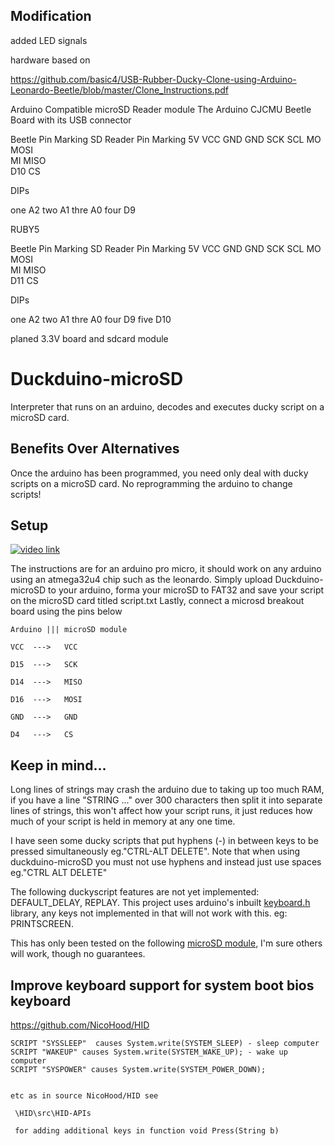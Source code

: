 ## Modification 
added LED signals 

hardware based on

https://github.com/basic4/USB-Rubber-Ducky-Clone-using-Arduino-Leonardo-Beetle/blob/master/Clone_Instructions.pdf

Arduino Compatible microSD Reader module 
The Arduino CJCMU Beetle Board with its USB connector

Beetle Pin Marking		SD Reader Pin Marking
       5V		                    VCC	
      GND		                    GND	
      SCK		                    SCL	
      MO		                    MOSI	
      MI		                    MISO	
      D10		                    CS	
      
      
DIPs

 one  A2
 two  A1
 thre A0
 four D9
      
RUBY5
      
Beetle Pin Marking		SD Reader Pin Marking
       5V		                    VCC	
      GND		                    GND	
      SCK		                    SCL	
      MO		                    MOSI	
      MI		                    MISO	
      D11		                    CS
      
DIPs

 one  A2
 two  A1
 thre A0
 four D9
 five D10
 

planed 3.3V board and sdcard module

# Duckduino-microSD
Interpreter that runs on an arduino, decodes and executes ducky script on a microSD card.

## Benefits Over Alternatives
Once the arduino has been programmed, you need only deal with ducky scripts on a microSD card. No reprogramming the arduino to change scripts!

## Setup

[![video link](http://imgur.com/2a1fe002-68fa-4046-b3a8-83e6fa2a22fc)](https://www.youtube.com/watch?v=ksvo1WDYQ7s)

The instructions are for an arduino pro micro, it should work on any arduino using an atmega32u4 chip such as the leonardo.
Simply upload Duckduino-microSD to your arduino, forma your microSD to FAT32 and save your script on the microSD card titled script.txt
Lastly, connect a microsd breakout board using the pins below
```
Arduino ||| microSD module

VCC  --->   VCC

D15  --->   SCK

D14  --->   MISO

D16  --->   MOSI

GND  --->   GND

D4   --->   CS
```

## Keep in mind...
Long lines of strings may crash the arduino due to taking up too much RAM, if you have a line "STRING ..." over 300 characters then split it into separate lines of strings, this won't affect how your script runs, it just reduces how much of your script is held in memory at any one time.

I have seen some ducky scripts that put hyphens (-) in between keys to be pressed simultaneously eg."CTRL-ALT DELETE". Note that when using duckduino-microSD you must not use hyphens and instead just use spaces eg."CTRL ALT DELETE"

The following duckyscript features are not yet implemented: DEFAULT_DELAY, REPLAY. This project uses arduino's inbuilt <a href="https://github.com/arduino-libraries/Keyboard/blob/master/src/Keyboard.h">keyboard.h</a> library, any keys not implemented in that will not work with this. eg: PRINTSCREEN.

This has only been tested on the following <a href="https://www.amazon.co.uk/Micro-Adapter-Reader-Module-Arduino/dp/B00NNDBIRK">microSD module</a>, I'm sure others will work, though no guarantees.

## Improve keyboard support for system boot bios keyboard

https://github.com/NicoHood/HID


    SCRIPT "SYSSLEEP"  causes System.write(SYSTEM_SLEEP) - sleep computer
    SCRIPT "WAKEUP" causes System.write(SYSTEM_WAKE_UP); - wake up computer
    SCRIPT "SYSPOWER" causes System.write(SYSTEM_POWER_DOWN);
  
    
    etc as in source NicoHood/HID see 
    
     \HID\src\HID-APIs  
     
     for adding additional keys in function void Press(String b)
